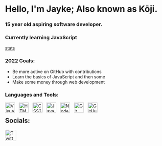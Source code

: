 # Hello, I'm Jayke; Also known as Kōji.


### 15 year old aspiring software developer.
### Currently learning JavaScript

[stats](https://github-readme-stats.vercel.app/api?username=kojidv&show_icons=true&theme=radical)

### 2022 Goals:
- Be more active on GitHub with contributions
- Learn the basics of JavaScript and then some
- Make some money through web development

### Languages and Tools:

<img align="left" alt="Visual Studio Code" width="32px" src="https://cdn.jsdelivr.net/gh/devicons/devicon/icons/vscode/vscode-original.svg" style="padding-right:10px;" />
<img align="left" alt="HTML5" width="32px" src="https://cdn.jsdelivr.net/gh/devicons/devicon/icons/html5/html5-original.svg" style="padding-right:10px;" />
<img align="left" alt="CSS3" width="32px" src="https://cdn.jsdelivr.net/gh/devicons/devicon/icons/css3/css3-original.svg" style="padding-right:10px;" />
<img align="left" alt="JavaScript" width="32px" src="https://cdn.jsdelivr.net/gh/devicons/devicon/icons/javascript/javascript-original.svg" style="padding-right:10px;" />
<img align="left" alt="Node.js" width="32px" src="https://cdn.jsdelivr.net/gh/devicons/devicon/icons/nodejs/nodejs-original.svg" style="padding-right:10px;" />
<img align="left" alt="Git" width="32px" src="https://cdn.jsdelivr.net/gh/devicons/devicon/icons/git/git-original.svg" style="padding-right:10px;" />
<img align="left" alt="GitHub" width="32px" src="https://user-images.githubusercontent.com/3369400/139447912-e0f43f33-6d9f-45f8-be46-2df5bbc91289.png" style="padding-right:10px;" />

<br />

## Socials:

<a href="https://twitter.com/kkojix"><img align="left" alt="Twitter" width="36px" src="https://img.icons8.com/officel/160/twitter-circled.png" style="padding-right:10px;" /></a>

<br />
<br />
